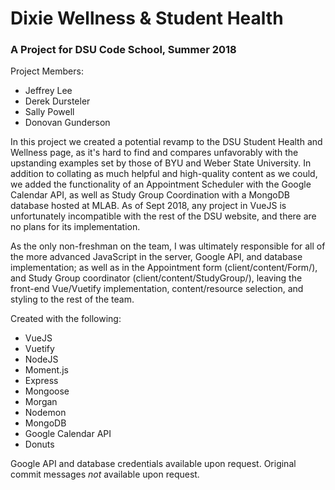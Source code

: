 # Dixie Wellness & Student Health

### A Project for DSU Code School, Summer 2018

Project Members:
* Jeffrey Lee
* Derek Dursteler
* Sally Powell
* Donovan Gunderson

In this project we created a potential revamp to the DSU Student Health and Wellness page, as it's hard to find and compares unfavorably with the upstanding examples set by those of BYU and Weber State University. In addition to collating as much helpful and high-quality content as we could, we added the functionality of an Appointment Scheduler with the Google Calendar API, as well as Study Group Coordination with a MongoDB database hosted at MLAB. As of Sept 2018, any project in VueJS is unfortunately incompatible with the rest of the DSU website, and there are no plans for its implementation.

As the only non-freshman on the team, I was ultimately responsible for all of the more advanced JavaScript in the server, Google API, and database implementation; as well as in the Appointment form (client/content/Form/), and Study Group coordinator (client/content/StudyGroup/), leaving the front-end Vue/Vuetify implementation, content/resource selection, and styling to the rest of the team.

Created with the following:
* VueJS
* Vuetify
* NodeJS
* Moment.js
* Express
* Mongoose
* Morgan
* Nodemon
* MongoDB
* Google Calendar API
* Donuts

Google API and database credentials available upon request. Original commit messages *not* available upon request.